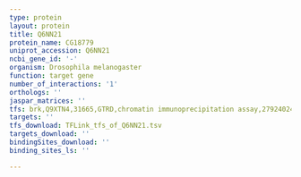 ```yaml
---
type: protein
layout: protein
title: Q6NN21
protein_name: CG18779
uniprot_accession: Q6NN21
ncbi_gene_id: '-'
organism: Drosophila melanogaster
function: target gene
number_of_interactions: '1'
orthologs: ''
jaspar_matrices: ''
tfs: brk,Q9XTN4,31665,GTRD,chromatin immunoprecipitation assay,27924024%5Buid%5D,No
targets: ''
tfs_download: TFLink_tfs_of_Q6NN21.tsv
targets_download: ''
bindingSites_download: ''
binding_sites_ls: ''

---
```

